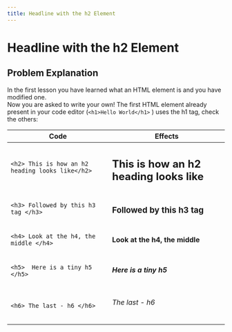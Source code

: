 ```yaml
---
title: Headline with the h2 Element
---
```

# Headline with the h2 Element

## Problem Explanation
In the first lesson you have learned what an HTML element is and you have modified one. <br/>
Now you are asked to write your own! The first HTML element already present in your code editor (`<h1>Hello World</h1>` ) uses the h1 tag, check the others:

Code  | Effects
----- | -------
`<h2> This is how an h2 heading looks like</h2>` |<h2> This is how an h2 heading looks like</h2>
`<h3> Followed by this h3 tag </h3>`| <h3> Followed by this h3 tag </h3>
`<h4> Look at the h4, the middle </h4>` | <h4> Look at the h4, the middle </h4>
`<h5>  Here is a tiny h5 </h5>` | <h5>  Here is a tiny h5 </h5>
`<h6> The last - h6 </h6>` | <h6> The last - h6 </h6>

